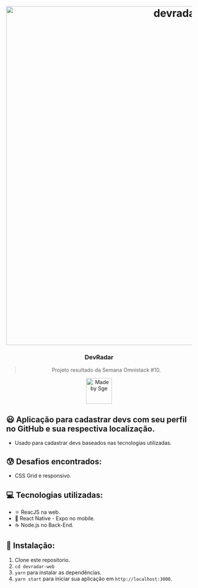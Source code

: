 <h1 align="center">
    <img alt="devradar1" src="https://i.imgur.com/6rXsjJ0.png" width="920" heigth="518" />
</h1>

<h3 align="center">
  DevRadar
</h3>

<blockquote align="center">Projeto resultado da Semana Omnistack #10.</blockquote>

<p align="center">
  <a href="http://sgeinformatica.com.br/">
    <img alt="Made by Sge" src="https://i.imgur.com/Dm7Xym9.png" width="70" heigth="20">
  </a>
</p>

## :smiley: Aplicação para cadastrar devs com seu perfil no GitHub e sua respectiva localização.

- Usado para cadastrar devs baseados nas tecnologias utilizadas.

## :cold_sweat: Desafios encontrados:

- CSS Grid e responsivo.

## :computer: Tecnologias utilizadas:

- ⚛️ ReacJS na web.
- :iphone: React Native - Expo no mobile.
- ☕️ Node.js no Back-End.

## :dvd: Instalação:

1. Clone este repositorio.
2. `cd devradar-web`<br />
3. `yarn` para instalar as dependências.<br />
4. `yarn start` para iniciar sua aplicação em `http://localhost:3000`.<br />
